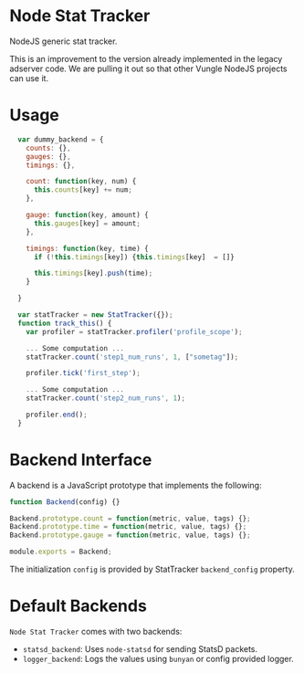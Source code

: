 # Node Stat Tracker
NodeJS generic stat tracker.

This is an improvement to the version already implemented in
the legacy adserver code. We are pulling it out
so that other Vungle NodeJS projects can use it.

# Usage

```javascript
  var dummy_backend = {
    counts: {},
    gauges: {},
    timings: {},

    count: function(key, num) {
      this.counts[key] += num;
    },

    gauge: function(key, amount) {
      this.gauges[key] = amount;
    },

    timings: function(key, time) {
      if (!this.timings[key]) {this.timings[key]  = []}

      this.timings[key].push(time);
    }

  }

  var statTracker = new StatTracker({});
  function track_this() {
    var profiler = statTracker.profiler('profile_scope');

    ... Some computation ...
    statTracker.count('step1_num_runs', 1, ["sometag"]);

    profiler.tick('first_step');

    ... Some computation ...
    statTracker.count('step2_num_runs', 1);

    profiler.end();
  }
```

# Backend Interface
A backend is a JavaScript prototype that implements the following:

```javascript
function Backend(config) {}

Backend.prototype.count = function(metric, value, tags) {};
Backend.prototype.time = function(metric, value, tags) {};
Backend.prototype.gauge = function(metric, value, tags) {};

module.exports = Backend;
```

The initialization `config` is provided by StatTracker `backend_config` property.

# Default Backends
`Node Stat Tracker` comes with two backends:
  * `statsd_backend`: Uses `node-statsd` for sending StatsD packets.
  * `logger_backend`: Logs the values using `bunyan` or config provided logger.